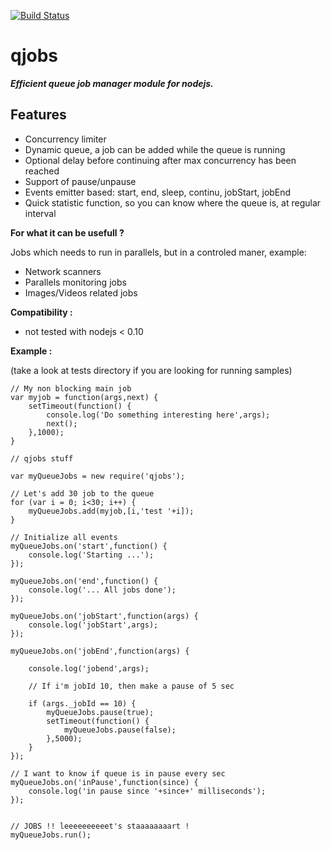 [![Build Status](https://secure.travis-ci.org/franck34/qjobs.png)](http://travis-ci.org/franck34/qjobs)

**qjobs**
==================
***Efficient queue job manager module for nodejs.***

Features
--------------
* Concurrency limiter
* Dynamic queue, a job can be added while the queue is running
* Optional delay before continuing after max concurrency has been reached
* Support of pause/unpause
* Events emitter based: start, end, sleep, continu, jobStart, jobEnd
* Quick statistic function, so you can know where the queue is, at regular interval

**For what it can be usefull ?**

Jobs which needs to run in parallels, but in a controled maner, example: 
* Network scanners
* Parallels monitoring jobs
* Images/Videos related jobs 


**Compatibility :**
* not tested with nodejs < 0.10


**Example :**

(take a look at tests directory if you are looking for running samples)


```
// My non blocking main job
var myjob = function(args,next) {
    setTimeout(function() {
        console.log('Do something interesting here',args);
        next();
    },1000);
}

// qjobs stuff

var myQueueJobs = new require('qjobs');

// Let's add 30 job to the queue
for (var i = 0; i<30; i++) {
    myQueueJobs.add(myjob,[i,'test '+i]);
}

// Initialize all events
myQueueJobs.on('start',function() {
    console.log('Starting ...');
});

myQueueJobs.on('end',function() {
    console.log('... All jobs done');
});

myQueueJobs.on('jobStart',function(args) {
    console.log('jobStart',args);
});

myQueueJobs.on('jobEnd',function(args) {

    console.log('jobend',args);
    
    // If i'm jobId 10, then make a pause of 5 sec

    if (args._jobId == 10) {
        myQueueJobs.pause(true);
        setTimeout(function() {
            myQueueJobs.pause(false);
        },5000);
    }
});

// I want to know if queue is in pause every sec
myQueueJobs.on('inPause',function(since) {
    console.log('in pause since '+since+' milliseconds');
});


// JOBS !! leeeeeeeeeet's staaaaaaaart !
myQueueJobs.run();


